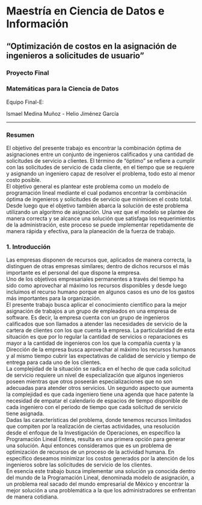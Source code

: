 # Maestría en Ciencia de Datos e Información

## “Optimización de costos en la asignación de ingenieros a solicitudes de usuario”

### Proyecto Final
### Matemáticas para la Ciencia de Datos

Equipo Final-E:

Ismael Medina Muñoz - Helio Jiménez García

---

### Resumen

El objetivo del presente trabajo es encontrar la combinación óptima de asignaciones entre un conjunto de ingenieros calificados y una cantidad de solicitudes de servicio a clientes.  El término de “óptimo” se refiere a cumplir con las solicitudes de servicio de cada cliente, en el tiempo que se requiere y asignando un ingeniero capaz de resolver el problema, todo esto al menor costo posible.    
El objetivo general es plantear este problema como un modelo de programación lineal mediante el cual podamos encontrar la combinación óptima de ingenieros y solicitudes de servicio que minimicen el costo total.  Desde luego que el objetivo también abarca la solución de este problema utilizando un algoritmo de asignación.
Una vez que el modelo se plantee de manera correcta y se alcance una solución que satisfaga los requerimientos de la administración, este proceso se puede implementar repetidamente de manera rápida y efectiva, para la planeación de la fuerza de trabajo.

### 1. Introducción

Las empresas disponen de recursos que, aplicados de manera correcta, la distinguen de otras empresas similares; dentro de dichos recursos el más importante es el personal del que dispone la empresa.    
Uno de los objetivos empresariales permanentes a través del tiempo ha sido como aprovechar al máximo los recursos disponibles y desde luego incluimos el recurso humano porque en algunos casos es uno de los gastos más importantes para la organización.    
El presente trabajo busca aplicar el conocimiento científico para la mejor asignación de trabajos a un grupo de empleados en una empresa de software. Es decir, la empresa cuenta con un grupo de ingenieros calificados que son llamados a atender las necesidades de servicio de la cartera de clientes con los que cuenta la empresa. La particularidad de esta situación es que por lo regular la cantidad de servicios o reparaciones es mayor a la cantidad de ingenieros con los que la compañía cuenta y la Dirección de la empresa busca aprovechar al máximo los recursos humanos y al mismo tiempo cubrir las expectativas de calidad de servicio y tiempo de entrega para cada uno de los clientes.    
La complejidad de la situación se radica en el hecho de que cada solicitud de servicio requiere un nivel de especialización que algunos ingenieros poseen mientras que otros poseerán especializaciones que no son adecuadas para atender otros servicios. Un segundo aspecto que aumenta la complejidad es que cada ingeniero tiene una agenda que hace patente la necesidad de empatar el calendario de espacios de tiempo disponible de cada ingeniero con el periodo de tiempo que cada solicitud de servicio tiene asignada.    
Dadas las características del problema, donde tenemos recursos limitados que compiten por la realización de ciertas actividades, una resolución desde el enfoque de la Investigación de Operaciones, en específico la Programación Lineal Entera, resulta en una primera opción para generar una solución. Aquí entonces consideramos que es un problema de optimización de recursos de un proceso de la actividad humana. En específico deseamos minimizar los costos generados por la atención de los ingenieros sobre las solicitudes de servicio de los clientes.    
En esencia este trabajo busca implementar una solución ya conocida dentro del mundo de la Programación Lineal, denominada modelo de asignación, a un problema real sacado del mundo empresarial de México y encontrar la mejor solución a una problemática a la que los administradores se enfrentan de manera cotidiana.    
